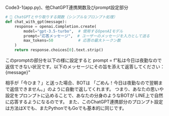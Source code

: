 Code3-1(app.py)、他ChatGPT連携関数及びprompt設定部分
```python
# 🤖 ChatGPTとやり取りする関数（シンプルなプロンプト処理）
def chat_with_gpt(message):
    response = openai.Completion.create(
        model="gpt-3.5-turbo",  # 使用するOpenAIモデル
        prompt="応答メッセージ",  # ユーザーのメッセージを入力として送る
        max_tokens=50           # 応答の最大トークン数
    )
    return response.choices[0].text.strip()
```
このpromptの部分を以下の様に設定すると
prompt = f"私は今日は夜勤なので返信できない状況です。以下のメッセージにその旨を添えて返答してください：{message}"

相手が「今ひま？」と送った場合、BOTは
「ごめん！今日は夜勤なので翌朝まで返信できません。」のように自動で返してくれます。
つまり、あなたの思いや設定をプロンプトに込めることで、あなたの分身のようなBOTが
LINE上で自然に応答するようになるのです。
また、このChatGPT連携部分のプロンプト設定は方法はXでも、またPythonでもGoでも基本的に同じです。

